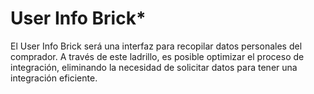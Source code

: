 # User Info Brick*

El User Info Brick será una interfaz para recopilar datos personales del comprador. A través de este ladrillo, es posible optimizar el proceso de integración, eliminando la necesidad de solicitar datos para tener una integración eficiente.
